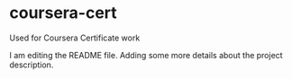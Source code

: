 # coursera-cert
Used for Coursera Certificate work

I am editing the README file. Adding some more details about the project description.
